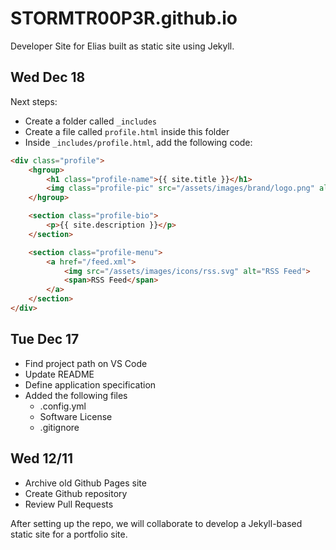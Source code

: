# STORMTR00P3R.github.io

Developer Site for Elias built as static site using Jekyll.

## Wed Dec 18

Next steps:

- Create a folder called `_includes`
- Create a file called `profile.html` inside this folder
- Inside `_includes/profile.html`, add the following code:

```html
<div class="profile">
    <hgroup>
        <h1 class="profile-name">{{ site.title }}</h1>
        <img class="profile-pic" src="/assets/images/brand/logo.png" alt="My Website Logo">
    </hgroup>

    <section class="profile-bio">
        <p>{{ site.description }}</p>
    </section>

    <section class="profile-menu">
        <a href="/feed.xml">
            <img src="/assets/images/icons/rss.svg" alt="RSS Feed">
            <span>RSS Feed</span>
        </a>
    </section>
</div>
```

## Tue Dec 17

- Find project path on VS Code
- Update README
- Define application specification
- Added the following files
    - .config.yml
    - Software License
    - .gitignore

## Wed 12/11

- Archive old Github Pages site
- Create Github repository
- Review Pull Requests

After setting up the repo, we will collaborate
to develop a Jekyll-based static site for a
portfolio site.
